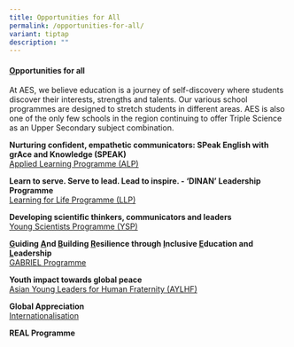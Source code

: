 ```yaml
---
title: Opportunities for All
permalink: /opportunities-for-all/
variant: tiptap
description: ""
---
```

<h4><strong><u>O</u>pportunities for all</strong></h4>
<p>At AES, we believe education is a journey of self-discovery where students
discover their interests, strengths and talents. Our various school programmes
are designed to stretch students in different areas. AES is also one of
the only few schools in the region continuing to offer Triple Science as
an Upper Secondary subject combination.&nbsp;</p>
<p><strong>Nurturing confident, empathetic communicators:&nbsp;SPeak English with grAce and Knowledge (SPEAK)</strong>
<br><a href="https://www.assumptionenglish.moe.edu.sg/learning/english-language-and-literature/applied-learning-programme/" rel="noopener nofollow" target="_blank">Applied Learning Programme (ALP)</a>
</p>
<p><strong>Learn to serve. Serve to lead. Lead to inspire. - ‘DINAN’ Leadership Programme</strong>
<br><a href="https://www.assumptionenglish.moe.edu.sg/character/learning-for-life-programme-llp/" rel="noopener nofollow" target="_blank">Learning for Life Programme (LLP)</a>
</p>
<p><strong>Developing scientific thinkers, communicators and leaders</strong>
<br><a href="https://www.assumptionenglish.moe.edu.sg/learning/science/young-scientists-programme-ysp/" rel="noopener nofollow" target="_blank">Young Scientists Programme (YSP)</a>
</p>
<p><strong><u>G</u>uiding <u>A</u>nd <u>B</u>uilding <u>R</u>esilience through <u>I</u>nclusive <u>E</u>ducation and <u>L</u>eadership</strong>
<br><a href="https://www.assumptionenglish.moe.edu.sg/character/gabriel-programme/" rel="noopener nofollow" target="_blank">GABRIEL Programme</a>
</p>
<p><strong>Youth impact towards global peace</strong>
<br><a href="https://www.assumptionenglish.moe.edu.sg/service/aylhf/" rel="noopener nofollow" target="_blank">Asian Young Leaders for Human Fraternity (AYLHF)</a>
</p>
<p><strong>Global Appreciation</strong>
<br><a href="https://www.assumptionenglish.moe.edu.sg/service/internationalisation/" rel="noopener nofollow" target="_blank">Internationalisation</a>
</p>
<p><strong>REAL Programme</strong>
</p>
<p></p>
<p>
<br>
</p>